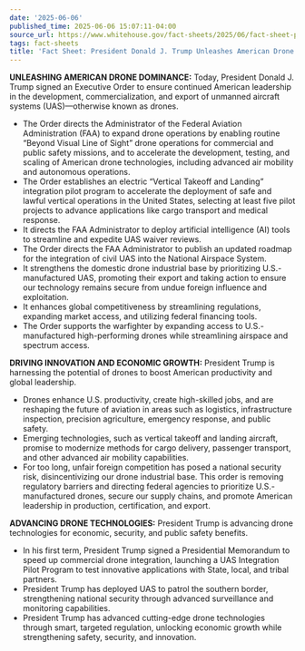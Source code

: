 ```yaml
---
date: '2025-06-06'
published_time: 2025-06-06 15:07:11-04:00
source_url: https://www.whitehouse.gov/fact-sheets/2025/06/fact-sheet-president-donald-j-trump-unleashes-american-drone-dominance/
tags: fact-sheets
title: 'Fact Sheet: President Donald J. Trump Unleashes American Drone Dominance'
---
```

 
**UNLEASHING AMERICAN DRONE DOMINANCE:** Today, President Donald J.
Trump signed an Executive Order to ensure continued American leadership
in the development, commercialization, and export of unmanned aircraft
systems (UAS)—otherwise known as drones. 

-   The Order directs the Administrator of the Federal Aviation
    Administration (FAA) to expand drone operations by enabling routine
    “Beyond Visual Line of Sight” drone operations for commercial and
    public safety missions, and to accelerate the development, testing,
    and scaling of American drone technologies, including advanced air
    mobility and autonomous operations.
-   The Order establishes an electric “Vertical Takeoff and Landing”
    integration pilot program to accelerate the deployment of safe and
    lawful vertical operations in the United States, selecting at least
    five pilot projects to advance applications like cargo transport and
    medical response.
-   It directs the FAA Administrator to deploy artificial intelligence
    (AI) tools to streamline and expedite UAS waiver reviews.
-   The Order directs the FAA Administrator to publish an updated
    roadmap for the integration of civil UAS into the National Airspace
    System.
-   It strengthens the domestic drone industrial base by prioritizing
    U.S.-manufactured UAS, promoting their export and taking action to
    ensure our technology remains secure from undue foreign influence
    and exploitation.
-   It enhances global competitiveness by streamlining regulations,
    expanding market access, and utilizing federal financing tools.
-   The Order supports the warfighter by expanding access to
    U.S.-manufactured high-performing drones while streamlining airspace
    and spectrum access.

**DRIVING INNOVATION AND ECONOMIC GROWTH:** President Trump is
harnessing the potential of drones to boost American productivity and
global leadership.

-   Drones enhance U.S. productivity, create high-skilled jobs, and are
    reshaping the future of aviation in areas such as logistics,
    infrastructure inspection, precision agriculture, emergency
    response, and public safety.
-   Emerging technologies, such as vertical takeoff and landing
    aircraft, promise to modernize methods for cargo delivery, passenger
    transport, and other advanced air mobility capabilities.
-   For too long, unfair foreign competition has posed a national
    security risk, disincentivizing our drone industrial base. This
    order is removing regulatory barriers and directing federal agencies
    to prioritize U.S.-manufactured drones, secure our supply chains,
    and promote American leadership in production, certification, and
    export.

**ADVANCING DRONE TECHNOLOGIES:** President Trump is advancing drone
technologies for economic, security, and public safety benefits.

-   In his first term, President Trump signed a Presidential Memorandum
    to speed up commercial drone integration, launching a UAS
    Integration Pilot Program to test innovative applications with
    State, local, and tribal partners.  
-   President Trump has deployed UAS to patrol the southern border,
    strengthening national security through advanced surveillance and
    monitoring capabilities.
-   President Trump has advanced cutting-edge drone technologies through
    smart, targeted regulation, unlocking economic growth while
    strengthening safety, security, and innovation.

